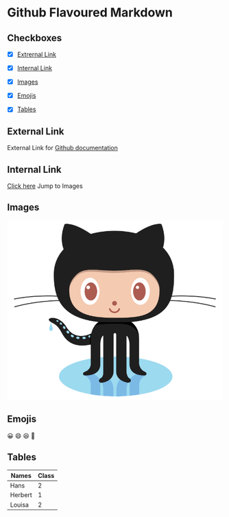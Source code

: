 # Github Flavoured Markdown
## Checkboxes
- [x] [Extrernal Link](#External-Link)
- [x] [Internal Link](#Internal-Link)
- [x] [Images](#Images)
- [x] [Emojis](#Emojis)
- [x] [Tables](#Tables)



## External Link   
External Link for [Github documentation](https://help.github.com/en)

## Internal Link
[Click here](https://github.com/Shadow-Nic/authoring/blob/main/Images/logo.png) Jump to Images  

## Images

![Bild Katze](/Images/logo.png)

## Emojis
😀 😄 😆 🤣

## Tables

| Names | Class |
|------|-------|
|Hans  | 2     |
|Herbert  | 1  |
|Louisa | 2    |











